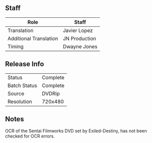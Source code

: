 ## Staff

| Role                   | Staff                               |
|------------------------|-------------------------------------|
| Translation            | Javier Lopez                        |
| Additional Translation | JN Production                       |
| Timing                 | Dwayne Jones                        |

## Release Info

|              |           |
|--------------|-----------|
| Status       | Complete  |
| Batch Status | Complete  |
| Source       | DVDRip    |
| Resolution   | 720x480   |

## Notes
OCR of the Sentai Filmworks DVD set by Exiled-Destiny, has not been checked for OCR errors.